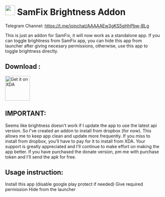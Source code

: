 # <img src="https://labs-public-dl.xda-cdn.com/images/8f4ea8be-a55b-4afc-bbb2-36f4c218e71c.png" width="32" /> SamFix Brightness Addon

Telegram Channel: https://t.me/joinchat/AAAAAEw3gKS5gHhPbw-BLg

This is just an addon for SamFix, it will now work as a standalone app. 
If you can toggle brightness from SamFix app, you can hide this app from launcher after giving necesary permissions, otherwise, use this app to toggle brightness directly. 

## Download :

[<img src="https://labs.xda-developers.com/static/images/ic_web.png"
     alt="Get it on XDA"
     height="80">](https://labs.xda-developers.com/store/app/com.dharmapoudel.samfix.addon)


## IMPORTANT: 
Seems like brightness doesn't work if I update the app to use the latest api version. So I've created an addon to install from dropbox (for now). This allows me to keep app clean and update more frequently. If you miss to install from dropbox, you'll have to pay for it to install from XDA. Your support is greatly appreciated and I'll continue to make effort on making the app better. If you have purchased the donate version, pm me with purchase token and I'll send the apk for free. 

## Usage instruction: 
Install this app (disable google play protect if needed)
Give required permission
Hide from the launcher

